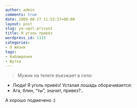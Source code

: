 ```yaml
---
author: admin
comments: true
date: 2009-08-27 11:53:57+00:00
layout: post
slug: ya-ugol-privyoz
title: Я уголь привёз
wordpress_id: 1115
categories:
- О жизни
tags:
- Наблюдения
- Шутка
---
```


> Мужик на телеге въезжает в село:
- Люди! Я уголь привёз!
Усталая лошадь оборачивается:
- Ага, блин, “ты”, значит, привез?..




А хорошо подмечено :)
